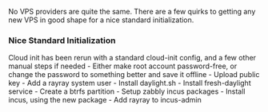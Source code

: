 No VPS providers are quite the same. There are a few quirks to getting any new VPS in good shape for a nice standard initialization.

### Nice Standard Initialization

Cloud init has been rerun with a standard cloud-init config, and a few other manual steps if needed
     - Either make root account password-free, or change the password to something better and save it offline
     - Upload public key
     - Add a rayray system user
     - Install daylight.sh
     - Install fresh-daylight service
     - Create a btrfs partition
     - Setup zabbly incus packages
     - Install incus, using the new package
     - Add rayray to incus-admin